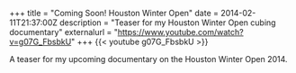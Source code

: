 +++
title = "Coming Soon! Houston Winter Open"
date = 2014-02-11T21:37:00Z
description = "Teaser for my Houston Winter Open cubing documentary"
externalurl = "https://www.youtube.com/watch?v=g07G_FbsbkU"
+++
{{< youtube g07G_FbsbkU >}}

A teaser for my upcoming documentary on the Houston Winter Open 2014.